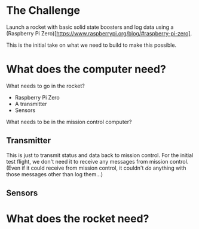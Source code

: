# The Challenge #
Launch a rocket with basic solid state boosters and log data using a (Raspberry Pi Zero)[https://www.raspberrypi.org/blog/#raspberry-pi-zero]. 

This is the initial take on what we need to build to make this possible.

# What does the computer need? #

What needs to go in the rocket?
* Raspberry Pi Zero
* A transmitter
* Sensors

What needs to be in the mission control computer?

## Transmitter ##
This is just to transmit status and data back to mission control. For the initial test flight, we don't need it to receive any messages from mission control. (Even if it could receive from mission control, it couldn't _do_ anything with those messages other than log them...)

## Sensors ##

# What does the rocket need? #